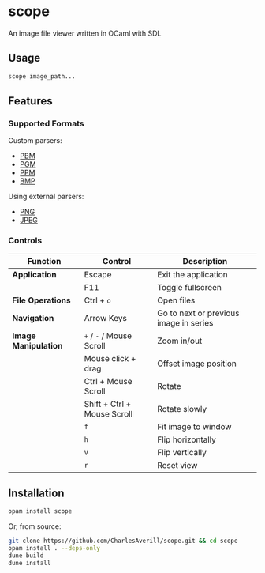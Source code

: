 # scope

An image file viewer written in OCaml with SDL

## Usage

```bash
scope image_path...
```

## Features

### Supported Formats

Custom parsers:
- [PBM](lib/formats/netpbm/pbm.ml)
- [PGM](lib/formats/netpbm/pgm.ml)
- [PPM](lib/formats/netpbm/ppm.ml)
- [BMP](lib/formats/bmp.ml)

Using external parsers:
- [PNG](lib/formats/extern/sdl_img.ml)
- [JPEG](lib/formats/extern/sdl_img.ml)

### Controls

| Function               | Control                     | Description                            |
| -------------------    | --------------------------- | -------------------------------------- |
| **Application**        | Escape                      | Exit the application                   |
|                        | F11                         | Toggle fullscreen                      |
| **File Operations**    | Ctrl + `o`                  | Open files                             |
| **Navigation**         | Arrow Keys                  | Go to next or previous image in series |
| **Image Manipulation** | `+` / `-` / Mouse Scroll    | Zoom in/out                            |
|                        | Mouse click + drag          | Offset image position                  |
|                        | Ctrl + Mouse Scroll         | Rotate                                 |
|                        | Shift + Ctrl + Mouse Scroll | Rotate slowly                          |
|                        | `f`                         | Fit image to window                    |
|                        | `h`                         | Flip horizontally                      |
|                        | `v`                         | Flip vertically                        |
|                        | `r`                         | Reset view                             |

## Installation

```bash
opam install scope
```

Or, from source:

```bash
git clone https://github.com/CharlesAverill/scope.git && cd scope
opam install . --deps-only
dune build
dune install
```
